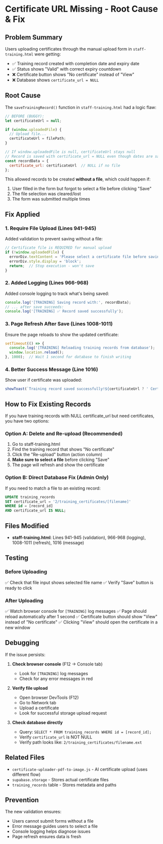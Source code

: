 # Certificate URL Missing - Root Cause & Fix

## Problem Summary
Users uploading certificates through the manual upload form in `staff-training.html` were getting:
- ✅ Training record created with completion date and expiry date
- ✅ Status shows "Valid" with correct expiry countdown
- ❌ Certificate button shows "No certificate" instead of "View"
- ❌ Database shows `certificate_url = NULL`

## Root Cause
The `saveTrainingRecord()` function in `staff-training.html` had a logic flaw:

```javascript
// BEFORE (BUGGY):
let certificateUrl = null;

if (window.uploadedFile) {
  // Upload file...
  certificateUrl = filePath;
}

// If window.uploadedFile is null, certificateUrl stays null
// Record is saved with certificate_url = NULL even though dates are saved
const recordData = {
  certificate_url: certificateUrl  // NULL if no file
};
```

This allowed records to be created **without a file**, which could happen if:
1. User filled in the form but forgot to select a file before clicking "Save"
2. The file selection was cleared/lost
3. The form was submitted multiple times

## Fix Applied

### 1. **Require File Upload (Lines 941-945)**
Added validation to prevent saving without a file:

```javascript
// Certificate file is REQUIRED for manual upload
if (!window.uploadedFile) {
  errorDiv.textContent = 'Please select a certificate file before saving.';
  errorDiv.style.display = 'block';
  return;  // Stop execution - won't save
}
```

### 2. **Added Logging (Lines 966-968)**
Added console logging to track what's being saved:

```javascript
console.log('[TRAINING] Saving record with:', recordData);
// ... after save succeeds:
console.log('[TRAINING] ✅ Record saved successfully');
```

### 3. **Page Refresh After Save (Lines 1008-1011)**
Ensure the page reloads to show the updated certificate:

```javascript
setTimeout(() => {
  console.log('[TRAINING] Reloading training records from database');
  window.location.reload();
}, 1000);  // Wait 1 second for database to finish writing
```

### 4. **Better Success Message (Line 1016)**
Show user if certificate was uploaded:

```javascript
showToast(`Training record saved successfully!${certificateUrl ? ' Certificate uploaded.' : ''}`, 'success', 3000);
```

## How to Fix Existing Records

If you have training records with NULL certificate_url but need certificates, you have two options:

### Option A: Delete and Re-upload (Recommended)
1. Go to staff-training.html
2. Find the training record that shows "No certificate"
3. Click the "Re-upload" button (action column)
4. **Make sure to select a file** before clicking "Save"
5. The page will refresh and show the certificate

### Option B: Direct Database Fix (Admin Only)
If you need to match a file to an existing record:

```sql
UPDATE training_records
SET certificate_url = '2/training_certificates/[filename]'
WHERE id = [record_id]
AND certificate_url IS NULL;
```

## Files Modified
- **staff-training.html**: Lines 941-945 (validation), 966-968 (logging), 1008-1011 (refresh), 1016 (message)

## Testing

### Before Uploading
✅ Check that file input shows selected file name
✅ Verify "Save" button is ready to click

### After Uploading
✅ Watch browser console for `[TRAINING]` log messages
✅ Page should reload automatically after 1 second
✅ Certificate button should show "View" instead of "No certificate"
✅ Clicking "View" should open the certificate in a new window

## Debugging
If the issue persists:

1. **Check browser console** (F12 → Console tab)
   - Look for `[TRAINING]` log messages
   - Check for any error messages in red

2. **Verify file upload**
   - Open browser DevTools (F12)
   - Go to Network tab
   - Upload a certificate
   - Look for successful storage upload request

3. **Check database directly**
   - Query: `SELECT * FROM training_records WHERE id = [record_id];`
   - Verify `certificate_url` is NOT NULL
   - Verify path looks like: `2/training_certificates/filename.ext`

## Related Files
- `certificate-uploader-pdf-to-image.js` - AI certificate upload (uses different flow)
- `supabase.storage` - Stores actual certificate files
- `training_records` table - Stores metadata and paths

## Prevention
The new validation ensures:
- Users cannot submit forms without a file
- Error message guides users to select a file
- Console logging helps diagnose issues
- Page refresh ensures data is fresh

